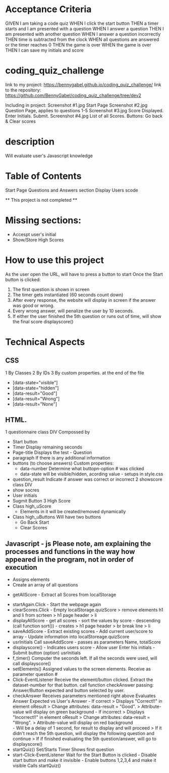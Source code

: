 Acceptance Criteria
=============================
GIVEN I am taking a code quiz
WHEN I click the start button
THEN a timer starts and I am presented with a question
WHEN I answer a question
THEN I am presented with another question
WHEN I answer a question incorrectly
THEN time is subtracted from the clock
WHEN all questions are answered or the timer reaches 0
THEN the game is over
WHEN the game is over
THEN I can save my initials and score

# coding_quiz_challenge
link to my project:      https://bennygabel.github.io/coding_quiz_challenge/
link to the repository:  https://github.com/BennyGabel/coding_quiz_challenge/tree/dev2

Including in project:    Screenshot #1.jpg      Start Page
                         Screenshot #2.jpg      Question Page, applies to questions 1-5
                         Screenshot #3.jpg      Score Displayed. Enter Initials. Submit.
                         Screenshot #4.jpg      List of all Scores. Buttons: Go back & Clear scores


# description
Will evaluate user's Javascript knowledge

# Table of Contents
Start Page
Questions and Answers section
Display Users scode

** This project is not completed **
# Missing sections:
- Accespt user's initial
- Show/Store High Scores

# How to use this project 
As the user open the URL, will have to press a button to start
Once the Start button is clicked:
1) The first question is shown in screen
2) The timer gets instantiated (60 seconds count down)
3) After every response, the website will display in screen if the answer was good or wrong.
4) Every wrong answer, will penalize the user by 10 seconds.
5) If either the user finished the 5th question or runs out of time, will show the final score displayscore()


Technical Aspects
============================================================================================================================================
CSS
--------------------------------------------------------------------------------------------------------------------------------------------
1 By Classes
2 By IDs
3 By custom properties. at the end of the file 
  - [data-state="visible"]
  - [data-state="hidden"] 
  - [data-result="Good"] 
  - [data-result="Wrong"] 
  - [data-result="None"] 

HTML.
--------------------------------------------------------------------------------------------------------------------------------------------
1 questionnaire class DIV
  Compossed by 
  - Start button 
  - Timer             Display remaining seconds
  - Page-title        Displays the test - Question
  - paragraph         If there is any additional information
  - buttons  (to choose answers)
    Custom properties:
    * data-number     Determine what buttopn-option # was clicked
    * data-state      will be visible/hidden, acording value - setups in style.css
  - question_result   Indicate if answer was correct or incorrect
2 showscore     class DIV
  - show socres
  - User initials     
  - Sugmit Button
3 High Score
  - Class high_uScore 
    * Elements in it will be created/removed dynamically
  - Class high_uButtons     Will have two buttons
    * Go Back         Start 
    * Clear Scores
  

Javascript - js     Please note, am explaining the processes and functions in the way how appeared in the program, not in order of execution
--------------------------------------------------------------------------------------------------------------------------------------------
* Assigns elements
* Create an array of all questions

- getAllScore         - Extract all Scores from localStorage
* startAgain.Click    - Start the webpage again
* clearScores.Click   - Empty localStorage.quizScore
                        > remove elements h1 and li from scrteen
                        > h1    page header
                        > li
* displayAllScore     - get all scores 
                      - sort the values by score - descending   (call function sort())
                      - creates
                        > h1    page header
                        > br    break line
                        > li
* saveAddScore        - Extract existing scores
                      - Add current user/score to array
                      - Update information into localStoreage.quizScore
* usrInitials         Call saveAddScore - passes as parameters Name, totalScore
* displayscore()      - Indicates users score
                      - Allow user Enter his initials
                      - Submit button (option) usrInitials
* f_timer()           Computer the seconds left. If all the seconds were used, will call displayscore()
* setElements()       Assigned values to the screen elements. Receive as parameter question #
* Click-EventListener Receive the element/button clicked. 
                      Extract the dataset-number for that button.
                      call function checkAnswer passing: Answer/Button expected and button selected by user.
* checkAnswer         Receives parameters mentioned right above
                      Evaluates Answer Expected vs User's Answer
                      - If correct
                        > Displays "Correct!!" in element oResult
                        > Change attributes: data-result = "Good". 
                        > Attribute-value will display on green background
                      - If incorrect
                        > Displays "Incorrect!!" in element oResult
                        > Change attributes: data-result = "Wrong". 
                        > Attribute-value will display on red background                      
                      - Will be a delay of 1 second, for result to display and will proceed
                        > If it didn't reach the 5th question, will display the following question and continue
                        > If if finished evaluating the 5th question/answer, will go to displayscore()
* startQuiz()         Set/Starts Timer
                      Shows first question
* start-Click-EventListener
                      Wait for the Start Button is clicked
                      - Disable start button and make it invisible
                      - Enable buttons 1,2,3,4 and make it visible
                      Calls startQuiz() 
